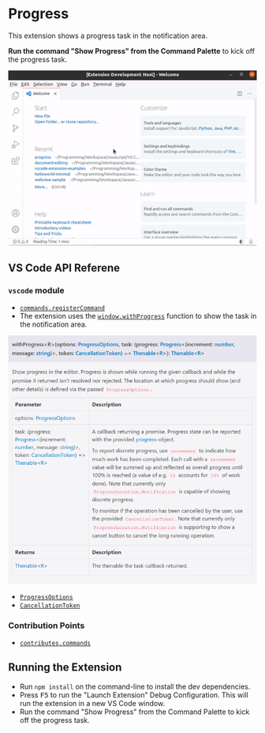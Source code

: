 # Progress

This extension shows a progress task in the notification area.

**Run the command "Show Progress" from the Command Palette** to kick off the progress task.

![Show progress in notification area](img/demo.gif)

## VS Code API Referene

### `vscode` module

- [`commands.registerCommand`](https://code.visualstudio.com/api/references/vscode-api#commands.registerCommand)
- The extension uses the [`window.withProgress`](https://code.visualstudio.com/api/references/vscode-api#window.withProgress) function to show the task in the notification area.

![withProgress description](img/in-progress.png)

- [`ProgressOptions`](https://code.visualstudio.com/api/references/vscode-api#ProgressOptions)
- [`CancellationToken`](https://code.visualstudio.com/api/references/vscode-api#CancellationToken)

### Contribution Points

- [`contributes.commands`](https://code.visualstudio.com/api/references/contribution-points#contributes.commands)

## Running the Extension

- Run `npm install` on the command-line to install the dev dependencies.
- Press <kbd>F5</kbd> to run the "Launch Extension" Debug Configuration. This will run the extension in a new VS Code window.
- Run the command "Show Progress" from the Command Palette to kick off the progress task.
